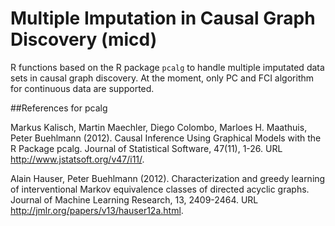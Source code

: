 # Multiple Imputation in Causal Graph Discovery (micd)

R functions based on the R package `pcalg` to handle multiple imputated data sets in causal graph discovery. 
At the moment, only PC and FCI algorithm for continuous data are supported. 

##References for pcalg

Markus Kalisch, Martin Maechler, Diego Colombo, Marloes H. Maathuis, Peter Buehlmann (2012). Causal Inference Using Graphical Models with the R Package pcalg. Journal of Statistical Software, 47(11), 1-26. URL http://www.jstatsoft.org/v47/i11/.

Alain Hauser, Peter Buehlmann (2012). Characterization and greedy learning of interventional Markov equivalence classes of directed acyclic graphs. Journal of Machine Learning Research, 13, 2409-2464. URL http://jmlr.org/papers/v13/hauser12a.html.
